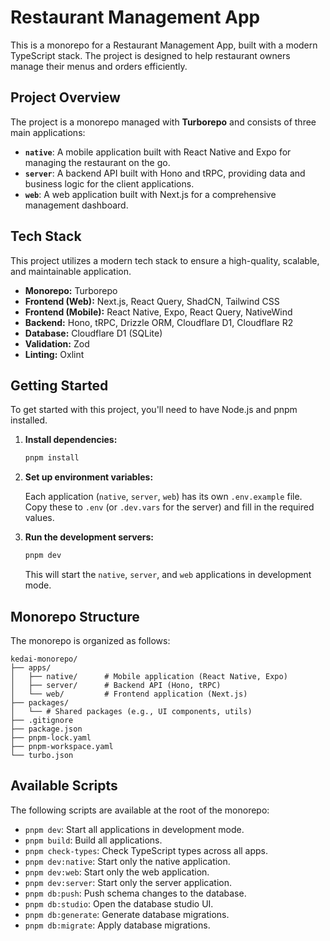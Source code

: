 # Restaurant Management App

This is a monorepo for a Restaurant Management App, built with a modern TypeScript stack. The project is designed to help restaurant owners manage their menus and orders efficiently.

## Project Overview

The project is a monorepo managed with **Turborepo** and consists of three main applications:

-   **`native`**: A mobile application built with React Native and Expo for managing the restaurant on the go.
-   **`server`**: A backend API built with Hono and tRPC, providing data and business logic for the client applications.
-   **`web`**: A web application built with Next.js for a comprehensive management dashboard.

## Tech Stack

This project utilizes a modern tech stack to ensure a high-quality, scalable, and maintainable application.

-   **Monorepo:** Turborepo
-   **Frontend (Web):** Next.js, React Query, ShadCN, Tailwind CSS
-   **Frontend (Mobile):** React Native, Expo, React Query, NativeWind
-   **Backend:** Hono, tRPC, Drizzle ORM, Cloudflare D1, Cloudflare R2
-   **Database:** Cloudflare D1 (SQLite)
-   **Validation:** Zod
-   **Linting:** Oxlint

## Getting Started

To get started with this project, you'll need to have Node.js and pnpm installed.

1.  **Install dependencies:**
    ```bash
    pnpm install
    ```

2.  **Set up environment variables:**

    Each application (`native`, `server`, `web`) has its own `.env.example` file. Copy these to `.env` (or `.dev.vars` for the server) and fill in the required values.

3.  **Run the development servers:**
    ```bash
    pnpm dev
    ```

    This will start the `native`, `server`, and `web` applications in development mode.

## Monorepo Structure

The monorepo is organized as follows:

```
kedai-monorepo/
├── apps/
│   ├── native/      # Mobile application (React Native, Expo)
│   ├── server/      # Backend API (Hono, tRPC)
│   └── web/         # Frontend application (Next.js)
├── packages/
│   └── # Shared packages (e.g., UI components, utils)
├── .gitignore
├── package.json
├── pnpm-lock.yaml
├── pnpm-workspace.yaml
└── turbo.json
```

## Available Scripts

The following scripts are available at the root of the monorepo:

-   `pnpm dev`: Start all applications in development mode.
-   `pnpm build`: Build all applications.
-   `pnpm check-types`: Check TypeScript types across all apps.
-   `pnpm dev:native`: Start only the native application.
-   `pnpm dev:web`: Start only the web application.
-   `pnpm dev:server`: Start only the server application.
-   `pnpm db:push`: Push schema changes to the database.
-   `pnpm db:studio`: Open the database studio UI.
-   `pnpm db:generate`: Generate database migrations.
-   `pnpm db:migrate`: Apply database migrations.
